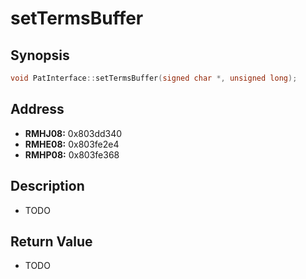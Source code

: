 # setTermsBuffer



Synopsis
--------
```C++
void PatInterface::setTermsBuffer(signed char *, unsigned long);
```



Address
-------
 * __RMHJ08:__ 0x803dd340
 * __RMHE08:__ 0x803fe2e4
 * __RMHP08:__ 0x803fe368



Description
-----------
 * TODO



Return Value
------------
 * TODO
